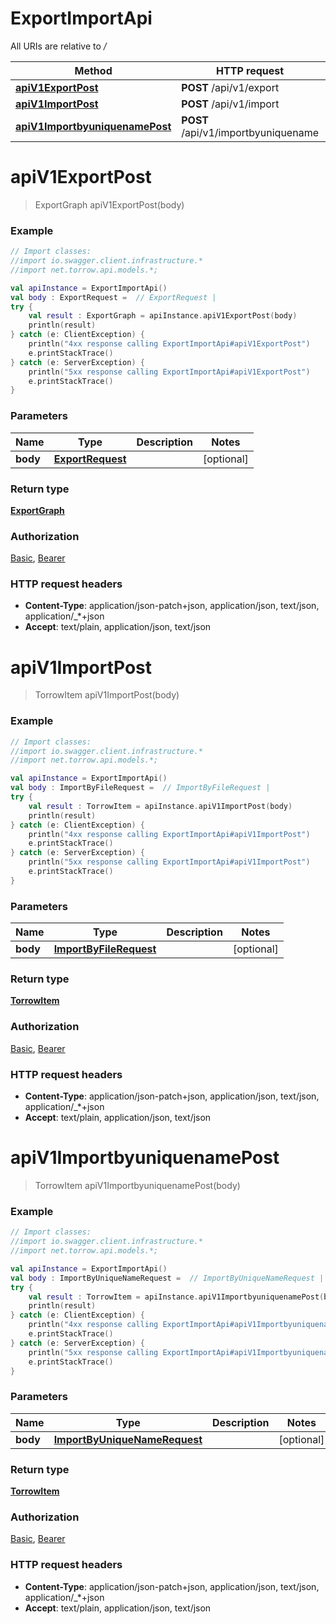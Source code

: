 # ExportImportApi

All URIs are relative to */*

Method | HTTP request | Description
------------- | ------------- | -------------
[**apiV1ExportPost**](ExportImportApi.md#apiV1ExportPost) | **POST** /api/v1/export | 
[**apiV1ImportPost**](ExportImportApi.md#apiV1ImportPost) | **POST** /api/v1/import | 
[**apiV1ImportbyuniquenamePost**](ExportImportApi.md#apiV1ImportbyuniquenamePost) | **POST** /api/v1/importbyuniquename | 

<a name="apiV1ExportPost"></a>
# **apiV1ExportPost**
> ExportGraph apiV1ExportPost(body)



### Example
```kotlin
// Import classes:
//import io.swagger.client.infrastructure.*
//import net.torrow.api.models.*;

val apiInstance = ExportImportApi()
val body : ExportRequest =  // ExportRequest | 
try {
    val result : ExportGraph = apiInstance.apiV1ExportPost(body)
    println(result)
} catch (e: ClientException) {
    println("4xx response calling ExportImportApi#apiV1ExportPost")
    e.printStackTrace()
} catch (e: ServerException) {
    println("5xx response calling ExportImportApi#apiV1ExportPost")
    e.printStackTrace()
}
```

### Parameters

Name | Type | Description  | Notes
------------- | ------------- | ------------- | -------------
 **body** | [**ExportRequest**](ExportRequest.md)|  | [optional]

### Return type

[**ExportGraph**](ExportGraph.md)

### Authorization

[Basic](../README.md#Basic), [Bearer](../README.md#Bearer)

### HTTP request headers

 - **Content-Type**: application/json-patch+json, application/json, text/json, application/_*+json
 - **Accept**: text/plain, application/json, text/json

<a name="apiV1ImportPost"></a>
# **apiV1ImportPost**
> TorrowItem apiV1ImportPost(body)



### Example
```kotlin
// Import classes:
//import io.swagger.client.infrastructure.*
//import net.torrow.api.models.*;

val apiInstance = ExportImportApi()
val body : ImportByFileRequest =  // ImportByFileRequest | 
try {
    val result : TorrowItem = apiInstance.apiV1ImportPost(body)
    println(result)
} catch (e: ClientException) {
    println("4xx response calling ExportImportApi#apiV1ImportPost")
    e.printStackTrace()
} catch (e: ServerException) {
    println("5xx response calling ExportImportApi#apiV1ImportPost")
    e.printStackTrace()
}
```

### Parameters

Name | Type | Description  | Notes
------------- | ------------- | ------------- | -------------
 **body** | [**ImportByFileRequest**](ImportByFileRequest.md)|  | [optional]

### Return type

[**TorrowItem**](TorrowItem.md)

### Authorization

[Basic](../README.md#Basic), [Bearer](../README.md#Bearer)

### HTTP request headers

 - **Content-Type**: application/json-patch+json, application/json, text/json, application/_*+json
 - **Accept**: text/plain, application/json, text/json

<a name="apiV1ImportbyuniquenamePost"></a>
# **apiV1ImportbyuniquenamePost**
> TorrowItem apiV1ImportbyuniquenamePost(body)



### Example
```kotlin
// Import classes:
//import io.swagger.client.infrastructure.*
//import net.torrow.api.models.*;

val apiInstance = ExportImportApi()
val body : ImportByUniqueNameRequest =  // ImportByUniqueNameRequest | 
try {
    val result : TorrowItem = apiInstance.apiV1ImportbyuniquenamePost(body)
    println(result)
} catch (e: ClientException) {
    println("4xx response calling ExportImportApi#apiV1ImportbyuniquenamePost")
    e.printStackTrace()
} catch (e: ServerException) {
    println("5xx response calling ExportImportApi#apiV1ImportbyuniquenamePost")
    e.printStackTrace()
}
```

### Parameters

Name | Type | Description  | Notes
------------- | ------------- | ------------- | -------------
 **body** | [**ImportByUniqueNameRequest**](ImportByUniqueNameRequest.md)|  | [optional]

### Return type

[**TorrowItem**](TorrowItem.md)

### Authorization

[Basic](../README.md#Basic), [Bearer](../README.md#Bearer)

### HTTP request headers

 - **Content-Type**: application/json-patch+json, application/json, text/json, application/_*+json
 - **Accept**: text/plain, application/json, text/json

